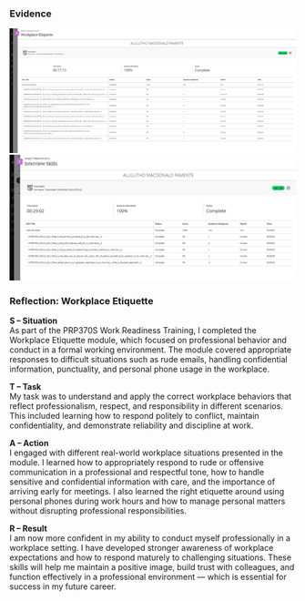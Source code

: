 ### Evidence
![Blackboard Submission Receipt](media/Work-etiquetes.png)
![Blackboard Submission Receipt](media/Interview-skills.png)

### Reflection: Workplace Etiquette

**S – Situation**  
As part of the PRP370S Work Readiness Training, I completed the Workplace Etiquette module, which focused on professional behavior and conduct in a formal working environment. The module covered appropriate responses to difficult situations such as rude emails, handling confidential information, punctuality, and personal phone usage in the workplace.

**T – Task**  
My task was to understand and apply the correct workplace behaviors that reflect professionalism, respect, and responsibility in different scenarios. This included learning how to respond politely to conflict, maintain confidentiality, and demonstrate reliability and discipline at work.

**A – Action**  
I engaged with different real-world workplace situations presented in the module. I learned how to appropriately respond to rude or offensive communication in a professional and respectful tone, how to handle sensitive and confidential information with care, and the importance of arriving early for meetings. I also learned the right etiquette around using personal phones during work hours and how to manage personal matters without disrupting professional responsibilities.

**R – Result**  
I am now more confident in my ability to conduct myself professionally in a workplace setting. I have developed stronger awareness of workplace expectations and how to respond maturely to challenging situations. These skills will help me maintain a positive image, build trust with colleagues, and function effectively in a professional environment — which is essential for success in my future career.
